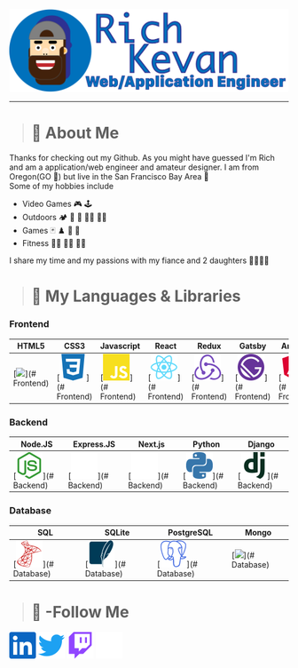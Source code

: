 <img src="./media/avatar.png" width="800">

---
> # :information_desk_person: About Me
Thanks for checking out my Github. As you might have guessed I'm Rich and am a application/web engineer and amateur designer. I am from Oregon(GO :duck:) but live in the San Francisco Bay Area :bridge_at_night:  
Some of my hobbies include  
- Video Games :video_game: :joystick:  
- Outdoors :camping: :diving_mask: :flying_disc: :climbing_man: :rowing_man:  
- Games :black_joker: :chess_pawn: :game_die: :jigsaw:
- Fitness :weight_lifting_man: :lotus_position_man: :running_man:

I share my time and my passions with my fiance and 2 daughters :family_man_woman_girl_girl:

> # :wrench: My Languages & Libraries

### Frontend
| HTML5 | CSS3 | Javascript | React | Redux | Gatsby | Angular |
|---|---|---|---|---|---|---|
|[![](./media/html5.svg")](# Frontend)|[![](./media/css3.svg)](# Frontend)|[![](./media/javascript.svg)](# Frontend)|[![](./media/react.svg)](# Frontend)|[![](./media/redux.svg)](# Frontend)|[![](./media/gatsby.svg)](# Frontend) |[![](./media/angular.svg)](# Frontend) |

### Backend
| Node.JS | Express.JS | Next.js | Python | Django |
|---|---|---|---|---|
|[![](./media/nodedotjs.svg)](# Backend)   |[![](./media/express.svg)](# Backend)   |[![](./media/nextdotjs.svg)](# Backend)   |[![](./media/python.svg)](# Backend)  |[![](./media/django.svg)](# Backend)   |  

### Database
| SQL | SQLite | PostgreSQL | Mongo |
|---|---|---|---|
|[![](./media/microsoftsqlserver.svg)](# Database)|[![](./media/sqlite.svg)](# Database)|[![](./media/postgresql.svg)](# Database)|[![](./media/mongodb.svg")](# Database)|

> # :newspaper: -Follow Me
[<img src="./media/linkedin.svg" width="48">](https://www.linkedin.com/in/rich-kevan/)
[<img src="./media/twitter.svg" width="48">](https://twitter.com/intent/follow?screen_name=richkevan)
[<img src="./media/twitch.svg" width="48">](https://www.twitch.tv/richkevan)
[<img src="./media/devdotto.svg" width="48">](https://dev.to/richkevan)


